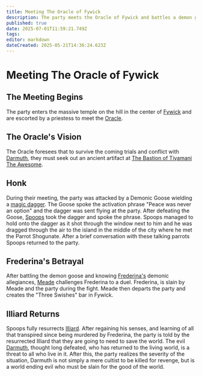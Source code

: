 ```yaml
---
title: Meeting The Oracle of Fywick
description: The party meets the Oracle of Fywick and battles a demon goose
published: true
date: 2025-07-01T11:59:21.749Z
tags: 
editor: markdown
dateCreated: 2025-05-21T14:36:24.623Z
---
```


# Meeting The Oracle of Fywick

## The Meeting Begins
The party enters the massive temple on the hill in the center of [Fywick](/locations/Mardun/Fywick) and are escorted by a priestess to meet the [Oracle](/characters/oracle-of-fywick).


## The Oracle's Vision
The Oracle foresees that to survive the coming trials and conflict with [Darmuth](/characters/Darmuth), they must seek out an ancient artifact at [The Bastion of Tiyamani The Awesome](/locations/Mardun/the-bastion-of-tiyamani-the-awesome). 

## Honk
During their meeting, the party was attacked by a Demonic Goose wielding a [magic dagger](/items/Peace-Was-Never-An-Option-Dagger). The Goose spoke the activation phrase "Peace was never an option" and the dagger was sent flying at the party. After defeating the Goose, [Spoops](/characters/spoops) took the dagger and spoke the phrase. Spoops managed to hold onto the dagger as it shot through the window next to him and he was dragged through the air to the island in the middle of the city where he met the Parrot Shogunate. After a brief conversation with these talking parrots Spoops returned to the party.


## Frederina's Betrayal
After battling the demon goose and knowing [Frederina's](/characters/Frederina) demonic allegiances, [Meade](/characters/meade) challenges Frederina to a duel. Frederina, is slain by Meade and the party during the fight. Meade then departs the party and creates the "Three Swishes" bar in Fywick.


## Illiard Returns
Spoops fully resurrects [Illiard](/characters/illiard). 
After regaining his senses, and learning of all that transpired since being murdered by Frederina, the party is told by the resurrected Illiard that they are going to need to save the world. The evil [Darmuth](/characters/Darmuth), thought long defeated, who has returned to the living world, is a threat to all who live in it. After this, the party realizes the severity of the situation, Darmuth is not simply a mere cultist to be killed for revenge, but is a world ending evil who must be slain for the good of the world.




